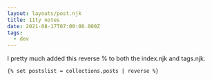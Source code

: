 ```yaml
---
layout: layouts/post.njk
title: 11ty notes
date: 2021-08-17T07:00:00.000Z
tags:
  - dev
---
```

I pretty much added this reverse % to both the index.njk and tags.njk.

```
{% set postslist = collections.posts | reverse %}
```